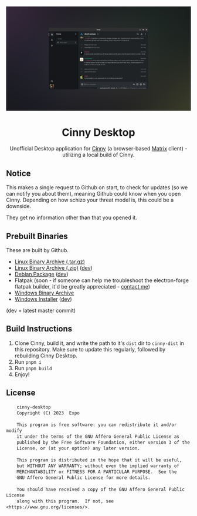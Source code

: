 <div align="center">

![Cinny Desktop on GNOME 45](./cinny-desktop-promo.png)

# Cinny Desktop

Unofficial Desktop application for [Cinny](https://cinny.in/) (a browser-based [Matrix](https://matrix.org) client) - utilizing a local build of Cinny.

</div>

## Notice

This makes a single request to Github on start, to check for updates (so we can notify you about them), meaning Github could know when you open Cinny. Depending on how schizo your threat model is, this could be a downside.

They get no information other than that you opened it.

## Prebuilt Binaries

These are built by Github.

- [Linux Binary Archive (.tar.gz)](https://github.com/Exponential-Workload/cinny-desktop/releases/latest/download/linux-bin-x64.tar.gz)
- [Linux Binary Archive (.zip)](https://github.com/Exponential-Workload/cinny-desktop/releases/latest/download/linux-bin-x64.zip) ([dev](https://gh.expo.moe/cinny-desktop/_build/ubunut/make/zip/linux/x64/))
- [Debian Package](https://github.com/Exponential-Workload/cinny-desktop/releases/latest/download/debian-x64.deb) ([dev](https://gh.expo.moe/cinny-desktop/_build/ubunut/make/deb/x64/))
- Flatpak (soon - if someone can help me troubleshoot the electron-forge flatpak builder, it'd be greatly appreciated - [contact me](https://matrix.to/#/@3xpo:matrix.org))
- [Windows Binary Archive](https://github.com/Exponential-Workload/cinny-desktop/releases/latest/download/windows-bin-x64.zip)
- [Windows Installer](https://github.com/Exponential-Workload/cinny-desktop/releases/latest/download/windows-setup-x64.exe) ([dev](https://gh.expo.moe/cinny-desktop/_build/window/make/squirrel.windows/x64/))

(dev = latest master commit)

## Build Instructions

1. Clone Cinny, build it, and write the path to it's `dist` dir to `cinny-dist` in this repository. Make sure to update this regularly, followed by rebuilding Cinny Desktop.
2. Run `pnpm i`
3. Run `pnpm build`
4. Enjoy!

## License

        cinny-desktop
        Copyright (C) 2023  Expo

        This program is free software: you can redistribute it and/or modify
        it under the terms of the GNU Affero General Public License as
        published by the Free Software Foundation, either version 3 of the
        License, or (at your option) any later version.

        This program is distributed in the hope that it will be useful,
        but WITHOUT ANY WARRANTY; without even the implied warranty of
        MERCHANTABILITY or FITNESS FOR A PARTICULAR PURPOSE.  See the
        GNU Affero General Public License for more details.

        You should have received a copy of the GNU Affero General Public License
        along with this program.  If not, see <https://www.gnu.org/licenses/>.
